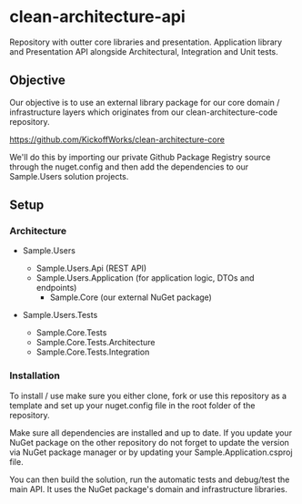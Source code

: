 # clean-architecture-api
Repository with outter core libraries and presentation. Application library and Presentation API alongside Architectural, Integration and Unit tests.

## Objective

Our objective is to use an external library package for our core domain / infrastructure layers which originates from our clean-architecture-code repository.

https://github.com/KickoffWorks/clean-architecture-core

We'll do this by importing our private Github Package Registry source through the nuget.config and then add the dependencies to our Sample.Users solution projects.

## Setup

### Architecture

- Sample.Users
	- Sample.Users.Api (REST API)
	- Sample.Users.Application (for application logic, DTOs and endpoints)
		- Sample.Core (our external NuGet package)
		
- Sample.Users.Tests
	- Sample.Core.Tests
	- Sample.Core.Tests.Architecture
	- Sample.Core.Tests.Integration
	
### Installation

To install / use make sure you either clone, fork or use this repository as a template and set up your nuget.config file in the root folder of the repository.

Make sure all dependencies are installed and up to date. If you update your NuGet package on the other repository do not forget to update the version via NuGet package manager or by updating your Sample.Application.csproj file.

You can then build the solution, run the automatic tests and debug/test the main API. It uses the NuGet package's domain and infrastructure libraries.


